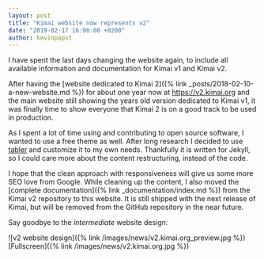 ```yaml
---
layout: post
title: "Kimai website now represents v2"
date: "2019-02-17 16:00:00 +0200"
author: kevinpapst
---
```


I have spent the last days changing the website again, to include all available information and documentation for Kimai v1 and Kimai v2.

After having the [website dedicated to Kimai 2]({% link _posts/2018-02-10-a-new-website.md %}) for about one year now at 
https://v2.kimai.org and the main website still showing the years old version dedicated to Kimai v1, it was finally time to 
show everyone that Kimai 2 is on a good track to be used in production.

As I spent a lot of time using and contributing to open source software, I wanted to use a free theme as well.
After long research I decided to use [tabler](https://tabler.io/) and customize it to my own needs.
Thankfully it is written for Jekyll, so I could care more about the content restructuring, instead of the code.

I hope that the clean approach with responsiveness will give us some more SEO love from Google. 
While cleaning up the content, I also moved the [complete documentation]({% link _documentation/index.md %}) from the Kimai v2 repository to this website.
It is still shipped with the next release of Kimai, but will be removed from the GitHub repository in the near future.

Say goodbye to the *intermediate* website design:

![v2 website design]({% link /images/news/v2.kimai.org_preview.jpg %})
[Fullscreen]({% link /images/news/v2.kimai.org.jpg %})